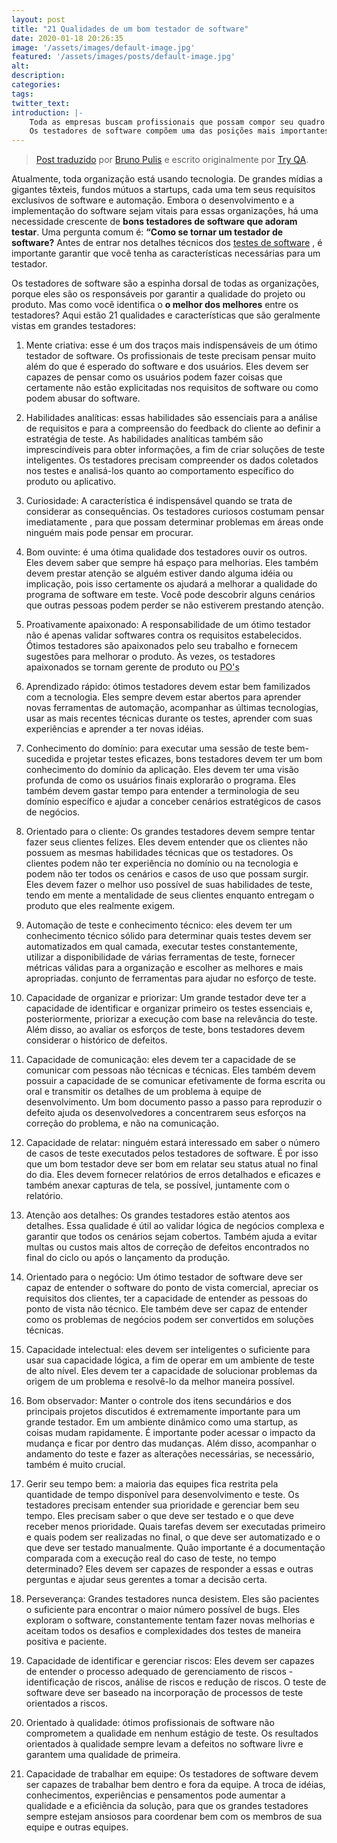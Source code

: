 ```yaml
---
layout: post
title: "21 Qualidades de um bom testador de software"
date: 2020-01-18 20:26:35
image: '/assets/images/default-image.jpg'
featured: '/assets/images/posts/default-image.jpg'
alt:
description: 
categories:
tags:
twitter_text:
introduction: |-
    Toda as empresas buscam profissionais que possam compor seu quadro de funcionários com excelência e qualidade.
    Os testadores de software compõem uma das posições mais importantes, confira 21 características que todo testador deveria ter.
---
```


> [Post traduzido](http://tryqa.com/software-tester/) por [Bruno Pulis](https://github.com/brunopulis) e escrito originalmente por [Try QA](http://tryqa.com/).

Atualmente, toda organização está usando tecnologia. De grandes mídias a gigantes têxteis, fundos mútuos a startups,
cada uma tem seus requisitos exclusivos de software e automação. Embora o desenvolvimento e a implementação do software sejam vitais para essas organizações, há uma necessidade crescente de **bons testadores de software que adoram testar**. Uma pergunta comum é: **“Como se tornar um testador de software?** Antes de entrar nos detalhes técnicos dos [testes de software](http://tryqa.com/what-is-software-testing/) , é importante garantir que você tenha as características necessárias para um testador.

Os testadores de software são a espinha dorsal de todas as organizações, porque eles são os responsáveis por garantir a qualidade do projeto ou produto. Mas como você identifica o **o melhor dos melhores** entre os testadores? Aqui estão 21 qualidades e características que são geralmente vistas em grandes testadores:

1. Mente criativa: esse é um dos traços mais indispensáveis de um ótimo testador de software. Os profissionais de teste precisam pensar muito além do que é esperado do software e dos usuários. Eles devem ser capazes de pensar como os usuários podem fazer coisas que certamente não estão explicitadas nos requisitos de software ou como podem abusar do software.

2. Habilidades analíticas: essas habilidades são essenciais para a análise de requisitos e para a compreensão do feedback do cliente ao definir a estratégia de teste. As habilidades analíticas também são imprescindíveis para obter informações, a fim de criar soluções de teste inteligentes. Os testadores precisam compreender os dados coletados nos testes e analisá-los quanto ao comportamento específico do produto ou aplicativo.

3. Curiosidade: A característica é indispensável quando se trata de considerar as consequências. Os testadores curiosos costumam pensar imediatamente , para que possam determinar problemas em áreas onde ninguém mais pode pensar em procurar.

4. Bom ouvinte: é uma ótima qualidade dos testadores ouvir os outros. Eles devem saber que sempre há espaço para melhorias. Eles também devem prestar atenção se alguém estiver dando alguma idéia ou implicação, pois isso certamente os ajudará a melhorar a qualidade do programa de software em teste. Você pode descobrir alguns cenários que outras pessoas podem perder se não estiverem prestando atenção.

5. Proativamente apaixonado: A responsabilidade de um ótimo testador não é apenas validar softwares contra os requisitos estabelecidos. Ótimos testadores são apaixonados pelo seu trabalho e fornecem sugestões para melhorar o produto. Às vezes, os testadores apaixonados se tornam gerente de produto ou <abbr title="Product Owners" lang="en">PO's</abbr>

6. Aprendizado rápido: ótimos testadores devem estar bem familizados com a tecnologia. Eles sempre devem estar abertos para aprender novas ferramentas de automação, acompanhar as últimas tecnologias, usar as mais recentes técnicas durante os testes, aprender com suas experiências e aprender a ter novas idéias.

7. Conhecimento do domínio: para executar uma sessão de teste bem-sucedida e projetar testes eficazes, bons testadores devem ter um bom conhecimento do domínio da aplicação. Eles devem ter uma visão profunda de como os usuários finais explorarão o programa. Eles também devem gastar tempo para entender a terminologia de seu domínio específico e ajudar a conceber cenários estratégicos de casos de negócios.

8. Orientado para o cliente: Os grandes testadores devem sempre tentar fazer seus clientes felizes. Eles devem entender que os clientes não possuem as mesmas habilidades técnicas que os testadores. Os clientes podem não ter experiência no domínio ou na tecnologia e podem não ter todos os cenários e casos de uso que possam surgir. Eles devem fazer o melhor uso possível de suas habilidades de teste, tendo em mente a mentalidade de seus clientes enquanto entregam o produto que eles realmente exigem.

9. Automação de teste e conhecimento técnico: eles devem ter um conhecimento técnico sólido para determinar quais testes devem ser automatizados em qual camada, executar testes constantemente, utilizar a disponibilidade de várias ferramentas de teste, fornecer métricas válidas para a organização e escolher as melhores e mais apropriadas. conjunto de ferramentas para ajudar no esforço de teste.

10. Capacidade de organizar e priorizar: Um grande testador deve ter a capacidade de identificar e organizar primeiro os testes essenciais e, posteriormente, priorizar a execução com base na relevância do teste. Além disso, ao avaliar os esforços de teste, bons testadores devem considerar o histórico de defeitos.

11. Capacidade de comunicação: eles devem ter a capacidade de se comunicar com pessoas não técnicas e técnicas. Eles também devem possuir a capacidade de se comunicar efetivamente de forma escrita ou oral e transmitir os detalhes de um problema à equipe de desenvolvimento. Um bom documento passo a passo para reproduzir o defeito ajuda os desenvolvedores a concentrarem seus esforços na correção do problema, e não na comunicação.

12. Capacidade de relatar: ninguém estará interessado em saber o número de casos de teste executados pelos testadores de software. É por isso que um bom testador deve ser bom em relatar seu status atual no final do dia. Eles devem fornecer relatórios de erros detalhados e eficazes e também anexar capturas de tela, se possível, juntamente com o relatório.

13. Atenção aos detalhes: Os grandes testadores estão atentos aos detalhes. Essa qualidade é útil ao validar lógica de negócios complexa e garantir que todos os cenários sejam cobertos. Também ajuda a evitar multas ou custos mais altos de correção de defeitos encontrados no final do ciclo ou após o lançamento da produção.

14. Orientado para o negócio: Um ótimo testador de software deve ser capaz de entender o software do ponto de vista comercial, apreciar os requisitos dos clientes, ter a capacidade de entender as pessoas do ponto de vista não técnico. Ele também deve ser capaz de entender como os problemas de negócios podem ser convertidos em soluções técnicas.

15. Capacidade intelectual: eles devem ser inteligentes o suficiente para usar sua capacidade lógica, a fim de operar em um ambiente de teste de alto nível. Eles devem ter a capacidade de solucionar problemas da origem de um problema e resolvê-lo da melhor maneira possível.

16. Bom observador: Manter o controle dos itens secundários e dos principais projetos discutidos é extremamente importante para um grande testador. Em um ambiente dinâmico como uma startup, as coisas mudam rapidamente. É importante poder acessar o impacto da mudança e ficar por dentro das mudanças. Além disso, acompanhar o andamento do teste e fazer as alterações necessárias, se necessário, também é muito crucial.

17. Gerir seu tempo bem: a maioria das equipes fica restrita pela quantidade de tempo disponível para desenvolvimento e teste. Os testadores precisam entender sua prioridade e gerenciar bem seu tempo. Eles precisam saber o que deve ser testado e o que deve receber menos prioridade. Quais tarefas devem ser executadas primeiro e quais podem ser realizadas no final, o que deve ser automatizado e o que deve ser testado manualmente. Quão importante é a documentação comparada com a execução real do caso de teste, no tempo determinado? Eles devem ser capazes de responder a essas e outras perguntas e ajudar seus gerentes a tomar a decisão certa.

18. Perseverança: Grandes testadores nunca desistem. Eles são pacientes o suficiente para encontrar o maior número possível de bugs. Eles exploram o software, constantemente tentam fazer novas melhorias e aceitam todos os desafios e complexidades dos testes de maneira positiva e paciente.

19. Capacidade de identificar e gerenciar riscos: Eles devem ser capazes de entender o processo adequado de gerenciamento de riscos - identificação de riscos, análise de riscos e redução de riscos. O teste de software deve ser baseado na incorporação de processos de teste orientados a riscos.

20. Orientado à qualidade: ótimos profissionais de software não comprometem a qualidade em nenhum estágio de teste. Os resultados orientados à qualidade sempre levam a defeitos no software livre e garantem uma qualidade de primeira.

21. Capacidade de trabalhar em equipe: Os testadores de software devem ser capazes de trabalhar bem dentro e fora da equipe. A troca de idéias, conhecimentos, experiências e pensamentos pode aumentar a qualidade e a eficiência da solução, para que os grandes testadores sempre estejam ansiosos para coordenar bem com os membros de sua equipe e outras equipes.